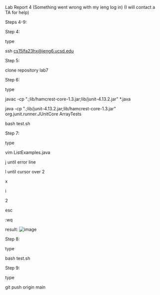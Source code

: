 Lab Report 4
(Something went wrong with my ieng log in)
(I will contact a TA for help)

Steps 4-9:

Step 4:

type 

ssh cs15lfa23hx@ieng6.ucsd.edu <Enter>


Step 5:

clone repository lab7


Step 6:

type

javac -cp ".;lib/hamcrest-core-1.3.jar;lib/junit-4.13.2.jar" *.java <Enter>

java -cp ".;lib/junit-4.13.2.jar;lib/hamcrest-core-1.3.jar" org.junit.runner.JUnitCore ArrayTests <Enter>

bash test.sh <Enter>


Step 7:

type

vim ListExamples.java

j until error line

l until cursor over 2

x

i

2

esc

:wq <Enter>


result:
![image](https://github.com/jgu0453/CSE-15L-lab-reports/assets/119398520/a9353a19-fbd6-46e5-bd04-7ca060d50a60)


Step 8:

type

bash test.sh <Enter>


Step 9:

type

git push origin main


